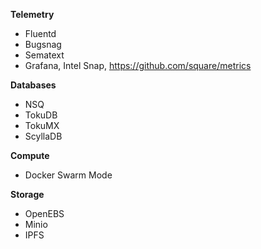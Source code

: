 **Telemetry**

- Fluentd
- Bugsnag 
- Sematext
- Grafana, Intel Snap, https://github.com/square/metrics

**Databases**

- NSQ
- TokuDB
- TokuMX
- ScyllaDB

**Compute**

- Docker Swarm Mode

**Storage**

- OpenEBS
- Minio
- IPFS
